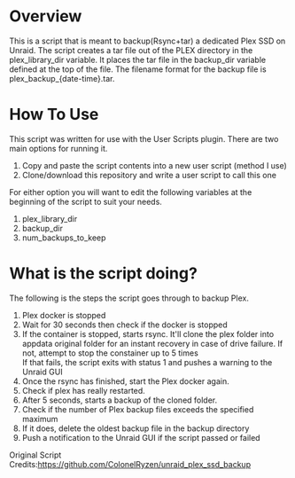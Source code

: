 # Overview
This is a script that is meant to backup(Rsync+tar) a dedicated Plex SSD on Unraid. The script creates a tar file out of the PLEX directory in the plex_library_dir variable. It places the tar file in the backup_dir variable defined at the top of the file. The filename format for the backup file is plex_backup_{date-time}.tar.

# How To Use
This script was written for use with the User Scripts plugin. There are two main options for running it.
1. Copy and paste the script contents into a new user script (method I use)
2. Clone/download this repository and write a user script to call this one

For either option you will want to edit the following variables at the beginning of the script to suit your needs.
1. plex_library_dir
2. backup_dir
3. num_backups_to_keep


# What is the script doing?
The following is the steps the script goes through to backup Plex.
1. Plex docker is stopped
2. Wait for 30 seconds then check if the docker is stopped
3. If the container is stopped, starts rsync. It'll clone the plex folder into appdata original folder for an instant recovery in case of drive failure.
   If not, attempt to stop the constainer up to 5 times  
   If that fails, the script exits with status 1 and pushes a warning to the Unraid GUI
4. Once the rsync has finished, start the Plex docker again.
5. Check if plex has really restarted.
5. After 5 seconds, starts a backup of the cloned folder.
5. Check if the number of Plex backup files exceeds the specified maximum
6. If it does, delete the oldest backup file in the backup directory
7. Push a notification to the Unraid GUI if the script passed or failed

Original Script
Credits:https://github.com/ColonelRyzen/unraid_plex_ssd_backup
